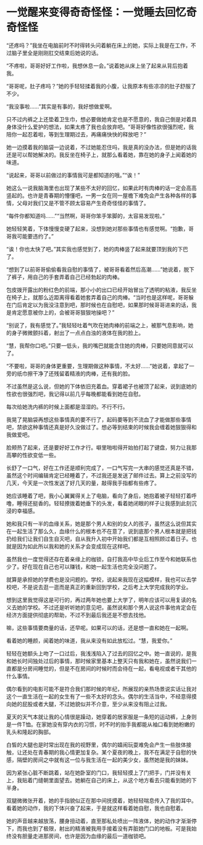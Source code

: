 # 一觉醒来变得奇奇怪怪：一觉睡去回忆奇奇怪怪

“还疼吗？”我坐在电脑前时不时得转头问着躺在床上的她，实际上我是在工作，不过脑子里全是刚刚肛交结束后她说的话。

“不疼啦，哥哥好好工作啦，我想休息一会。”说着她从床上坐了起来从背后抱着我。

“哥哥呢，肚子疼吗？”她的手轻轻揉着我的小腹，让我原本有些凉凉的肚子舒服了不少。

“我没事啦……”其实是有事的，我好想做爱啊。

只不过内裤之上还垫着卫生巾，想必要做她肯定也是不愿意的，我自己倒是对着具身体没什么爱护的想法，如果太疼了我也会放弃吧。“哥哥好像性欲很强烈呢，我陪你一起忍着啦，等到生理期过去，再痛痛快快的释放吧？”

她一边摸着我的脑袋一边说着，不过她能忍住吗，我是真的没办法，但是她的话我还是可以帮她解决的。我反坐在椅子上，就那么看着她，靠在她的身子上闻着她的味道。

“说起来，哥哥以前做过的事情我可是都知道的哦。”“诶！”

她这么一说我脑海里也出现了某些不太好的回忆，如果此时有肉棒的话一定会高高竖起的。也许是青春期的懵懂吧，一男一女在同一屋檐下难免会产生各种各样的事情，父母对我们又是不管不顾太容易产生奇奇怪怪的事情了。

“每件你都知道吗……”“当然啊，哥哥你笨手笨脚的，太容易发现啦。”

她轻轻笑着，下体慢慢变硬了起来，没想到她对那些事情也有感觉啊。“抱歉，哥哥我可能要违约了。”

“诶！你也太快了吧。”其实我也感觉到了，她的肉棒竖了起来就要顶到我的下巴了。

“想到了以前哥哥偷偷看我自慰的事情了，被哥哥看着然后高潮……”她说着，脱下了裤子，用自己的手套弄着自己已经勃起的肉棒。

包皮拨开露出的粉红色的前端，那小小的出口已经开始冒出了透明的粘液，我反坐在椅子上，就那么近距离得看着她套弄着自己的肉棒。“当时也是这样呢，哥哥躲在门后肯定以为我没注意到吧，那时候也在自慰吧，如果那时候哥哥进来的话，我是肯定愿意被你上的，会被哥哥狠狠地操吧？”

“别说了，我有感觉了。”我轻轻吐着气吹在她肉棒的前端之上，被那气息影响，她的身子微微颤抖着，射出了一点点白浊的液体在我的脸上。

“慧，我帮你口吧。”只要一低头，我的嘴巴就能含住她的肉棒，只要她同意就可以了。

“不要啦，哥哥的身体更重要，生理期做这种事情，不太好……”她说着，拿起了一旁的纸巾擦干净了还残留着精液的肉棒，还有我的脸。

不过虽然是这么说，但她的下体依旧充着血。穿着裙子也被顶了起来，说到底她的性欲也很强烈吧，我记得以前几乎每晚都能看到她在自慰。

每次给她洗内裤的时候上面都是湿湿的。不行不行。

我晃了晃脑袋再想这些事情真的要不行了，起码要等到不流血了才能做那些事情吧，禁欲这种事情还真是好久没做过了。想必等到结束的时候我会缠着她狠狠得和我做爱吧。

脸颊热了起来，还是要好好工作才行。噼里啪啦得开始拍打起了键盘，努力让我那高攀的性欲变低一些。

长舒了一口气，好在工作还是顺利完成了，一口气写完一大串的感觉还真是不错，虽然这个时间编辑肯定已经睡着了，不过我还是发送了邮件过去。算上之前没写的几天，今天是一次性发送了好几天的量，敲得我手指都有些疼了。

她应该睡着了吧，我小心翼翼得关上了电脑，看向了身后，她抱着被子轻轻打着呼噜，睡得还挺香的。轻轻撩拨着她垂下的头发，看着她闭眼的样子让我感到此刻沉浸的幸福感。

她和我只有一半的血缘关系，她是那个男人和别的女人的孩子，虽然这么说但其实在一起生活了那么久，血缘什么的根本也不在意了，说到底那个男人根本就是把钱扔给我们让我们自生自灭吧，自从我升入初中开始我们都是互相照顾过着日子。也就是因为如此所以我和她的关系才会变成现在这样吧。

虽然我也一度觉得还存在着亲缘上的枷锁，自打我高中毕业后工作至今和她联系也少了。好在现在自己也可以赚钱，和她一起生活也完全没问题了。

就算是承担她的学费也是没问题的。学校，说起来我现在这幅模样，我也可以去学校吧，不是说去逛一逛而是真正的重新回到学校，之后考上大学完成我的学业。

想到这里我觉得这是可行的，再过两年她也要上大学了，明年应该可以用复读的名义去她的学校。不过还是听听她的意见吧，虽然说和那个男人说这件事他肯定会在经济方面提供彻底的帮助，不过不到最后我还是不想去找他。

嘛，这些事情要商量的话，还早呢。如果可以的话，还是想一直和她在一起啊。

看着她的睡颜，闻着她的味道，我从来没有如此放松过。“慧，我爱你。”

轻轻在她额头上吻了一口过后，我浅浅陷入了过去的回忆之中。她一直说的，是我和她长时间独处过后的事情，那时候家里基本上整天只有我和她在，虽然说我们一直都是分房间睡觉的，但是不在房间的时候时而会待在一起，看电视或者干其他的什么事情。

偶尔看到的电影可能不是符合我们那时候的年纪，所展现的亲热场景说实话让我对这个一直生活在一起的女生有了一些不太好的念头。偶尔的生活当中，不经意得摸向她的屁股或者大腿，不过她貌似并不介意，至少从来没有阻止过我。

夏天的天气本就让我的心情很是躁动，她穿着的居家服是一条短的运动裤，上身则是一件T恤。在家她没有穿内衣的习惯，时不时的抬手我都能从袖口看到她粉嫩的乳头和隆起的胸部。

白皙的大腿也是时常出现在我的视野里，偶尔的嬉闹玩耍难免会产生一些肢体接触，让还处在青春期的我心情更加复杂。某个夏夜的晚上，我不在满足于自慰的快感，隔壁的房间之中就有这一位与我生活在一起的美少女，虽然她是我的妹妹。

因为紧张心脏不断跳着，站在她卧室的门口，我轻轻摸上了门把手，门并没有关上，我贴着门缝朝里面望去。她躺在自己的床上，从这个地方看去只能看到她的下半身。

双腿微微张开着，她的手指貌似正在那中间抚摸着，她轻轻喘息传入了我的耳中。看着她的动作，我的下体兴奋了起来，于是就这样看着她自慰，我也自慰着。

她的声音越来越放荡，腰身扭动着，直至那私处喷出一阵液体，她的动作才渐渐停下，而我也到了极限，射出的精液被我用手接着没有弄脏她门口的地板。可是我始终没有胆量走进那房间，也许是因为血缘的最后一道枷锁吧。

 
